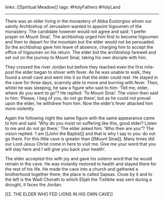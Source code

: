 links: [[Spiritual Meadow]]
tags: #HolyFathers #HolyLand

---

There was an elder living in the monastery of Abba Eustorgios whom our saintly Archbishop of Jerusalem wanted to appoint higoumen of the monastery. The candidate however would not agree and said: ‘I prefer prayer on Mount Sinai’, The archbishop urged him first to become higoumen and then to depart for the mountain but the elder would not be persuaded. So the archbishop gave him leave of absence, charging him to accept the office of higoumen on his return. The elder bid the archbishop farewell and set out on the journey to Mount Sinal, taking his own disciple with him.

They crossed the river Jordan but before they reached even the first mile-post the elder began to shiver with fever. As he was unable to walk, they found a small cave and went into it so that the elder could rest. He stayed in the cave for three days, scarcely able to move and burning with fever. Then, whilst he was sleeping, he saw a figure who said to him: ‘Tell me, elder, where do you want to go”? He replied: ‘To Mount Sinai’. The vision then said to him: ‘Please, I beg of you, do not go there’, but as he could not prevail upon the elder, he withdrew from him. Now the elder’s fever attacked him more violently.

Again the following night the same figure with the same appearance came to him and said: ‘Why do you insist on suffering like this, good elder? Listen to me and do not go there,’ The elder asked him: ‘Who then are you”? The vision replied: ‘I am [[John the Baptist]] and that is why I say to you: do not go there. For this little cave is greater than [[Mount Sinai]]. Many times did our Lord Jesus Christ come in here to visit me. Give me your word that you will stay here and I will give you back your health’.

The elder accepted this with joy and gave his solemn word that he would remain in the cave. He was instantly restored to health and stayed there for the rest of his life. He made the cave into a church and gathered a brotherhood together there; the place is called Sapsas. Close by it and to the left is the Wadi Chorath to which Elijah the Tishbite was sent during a drought, it faces the Jordan.

[[2. THE ELDER WHO FED LIONS IN HIS OWN CAVE]]
